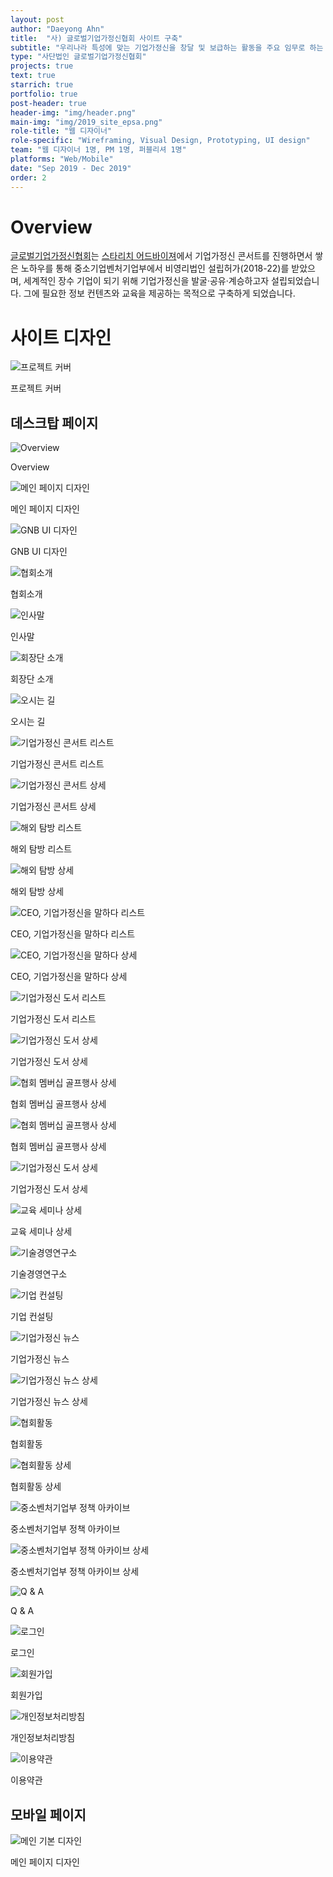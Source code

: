 ```yaml
---
layout: post
author: "Daeyong Ahn"
title:  "사) 글로벌기업가정신협회 사이트 구축"
subtitle: "우리나라 특성에 맞는 기업가정신을 창달 및 보급하는 활동을 주요 임무로 하는 비영리 기관"
type: "사단법인 글로벌기업가정신협회"
projects: true
text: true
starrich: true
portfolio: true
post-header: true
header-img: "img/header.png"
main-img: "img/2019_site_epsa.png"
role-title: "웹 디자이너"
role-specific: "Wireframing, Visual Design, Prototyping, UI design"
team: "웹 디자이너 1명, PM 1명, 퍼블리셔 1명"
platforms: "Web/Mobile"
date: "Sep 2019 - Dec 2019"
order: 2
---
```

# Overview

[글로벌기업가정신협회](http://http://www.epsa.or.kr/)는 [스타리치 어드바이져](http://www.starrich.co.kr/)에서 기업가정신 콘서트를 진행하면서 쌓은 노하우를 통해 중소기업벤처기업부에서 비영리법인 설립허가(2018-22)를 받았으며, 세계적인 장수 기업이 되기 위해 기업가정신을 발굴·공유·계승하고자 설립되었습니다. 그에 필요한 정보 컨텐츠와 교육을 제공하는 목적으로 구축하게 되었습니다.

# 사이트 디자인

![프로젝트 커버](img/cover1-20191231-epsa.png)

<figcaption>프로젝트 커버</figcaption>

## 데스크탑 페이지

![Overview](img/page2-20191231-epsa.png)

<figcaption>Overview</figcaption>

![메인 페이지 디자인](img/page3-20191231-epsa.png)

<figcaption>메인 페이지 디자인</figcaption>

![GNB UI 디자인](img/page4-20191231-epsa.png)

<figcaption>GNB UI 디자인</figcaption>

![협회소개](img/page5-20191231-epsa.png)

<figcaption>협회소개</figcaption>

![인사말](img/page6-20191231-epsa.png)

<figcaption>인사말</figcaption>

![회장단 소개](img/page7-20191231-epsa.png)

<figcaption>회장단 소개</figcaption>

![오시는 길](img/page8-20191231-epsa.png)

<figcaption>오시는 길</figcaption>

![기업가정신 콘서트 리스트](img/page9-20191231-epsa.png)

<figcaption>기업가정신 콘서트 리스트</figcaption>

![기업가정신 콘서트 상세](img/page10-20191231-epsa.png)

<figcaption>기업가정신 콘서트 상세</figcaption>

![해외 탐방 리스트](img/page11-20191231-epsa.png)

<figcaption>해외 탐방 리스트</figcaption>

![해외 탐방 상세](img/page12-20191231-epsa.png)

<figcaption>해외 탐방 상세</figcaption>

![CEO, 기업가정신을 말하다 리스트](img/page13-20191231-epsa.png)

<figcaption>CEO, 기업가정신을 말하다 리스트</figcaption>

![CEO, 기업가정신을 말하다 상세](img/page14-20191231-epsa.png)

<figcaption>CEO, 기업가정신을 말하다 상세</figcaption>

![기업가정신 도서 리스트](img/page15-20191231-epsa.png)

<figcaption>기업가정신 도서 리스트</figcaption>

![기업가정신 도서 상세](img/page16-20191231-epsa.png)

<figcaption>기업가정신 도서 상세</figcaption>

![협회 멤버십 골프행사 상세](img/page17-20191231-epsa.png)

<figcaption>협회 멤버십 골프행사 상세</figcaption>

![협회 멤버십 골프행사 상세](img/page18-20191231-epsa.png)

<figcaption>협회 멤버십 골프행사 상세</figcaption>

![기업가정신 도서 상세](img/page19-20191231-epsa.png)

<figcaption>기업가정신 도서 상세</figcaption>

![교육 세미나 상세](img/page20-20191231-epsa.png)

<figcaption>교육 세미나 상세</figcaption>

![기술경영연구소](img/page21-20191231-epsa.png)

<figcaption>기술경영연구소</figcaption>

![기업 컨설팅](img/page22-20191231-epsa.png)

<figcaption>기업 컨설팅</figcaption>

![기업가정신 뉴스](img/page23-20191231-epsa.png)

<figcaption>기업가정신 뉴스</figcaption>

![기업가정신 뉴스 상세](img/page24-20191231-epsa.png)

<figcaption>기업가정신 뉴스 상세</figcaption>

![협회활동](img/page25-20191231-epsa.png)

<figcaption>협회활동</figcaption>

![협회활동 상세](img/page26-20191231-epsa.png)

<figcaption>협회활동 상세</figcaption>

![중소벤처기업부 정책 아카이브](img/page27-20191231-epsa.png)

<figcaption>중소벤처기업부 정책 아카이브</figcaption>

![중소벤처기업부 정책 아카이브 상세](img/page28-20191231-epsa.png)

<figcaption>중소벤처기업부 정책 아카이브 상세</figcaption>

![Q & A](img/page29-20191231-epsa.png)

<figcaption>Q & A</figcaption>

![로그인](img/page30-20191231-epsa.png)

<figcaption>로그인</figcaption>

![회원가입](img/page31-20191231-epsa.png)

<figcaption>회원가입</figcaption>

![개인정보처리방침](img/page32-20191231-epsa.png)

<figcaption>개인정보처리방침</figcaption>

![이용약관](img/page33-20191231-epsa.png)

<figcaption>이용약관</figcaption>


## 모바일 페이지

![메인 기본 디자인](img/page25-20191231-epsa.png)

<figcaption>메인 페이지 디자인</figcaption>